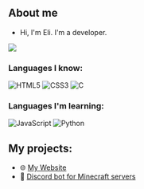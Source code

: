 ## About me
- Hi, I'm Eli. I'm a developer.

![](https://komarev.com/ghpvc/?username=elisz11&abbreviated=true&style=for-the-badge)

### Languages I know:
![HTML5](https://img.shields.io/badge/HTML5-E34F26?style=for-the-badge&logo=html5&logoColor=white) ![CSS3](https://img.shields.io/badge/CSS3-1572B6?style=for-the-badge&logo=css3&logoColor=white) ![C](https://img.shields.io/badge/C-00599C?style=for-the-badge&logo=c&logoColor=white)

### Languages I'm learning:
![JavaScript](https://img.shields.io/badge/JavaScript-F7DF1E?style=for-the-badge&logo=javascript&logoColor=black) ![Python](https://img.shields.io/badge/Python-3776AB?style=for-the-badge&logo=python&logoColor=white)

## My projects:
- 🌐 [My Website](https://github.com/elisz11/elisz11.com)
- 🤖 [Discord bot for Minecraft servers](https://github.com/Elisz11/Discord-Bot-for-Minecraft-Server-Status)
